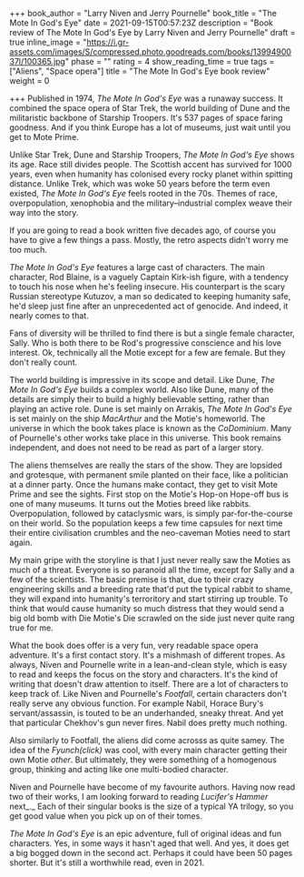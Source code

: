 +++
book_author = "Larry Niven and Jerry Pournelle"
book_title = "The Mote In God's Eye"
date = 2021-09-15T00:57:23Z
description = "Book review of The Mote In God's Eye by Larry Niven and Jerry Pournelle"
draft = true
inline_image = "https://i.gr-assets.com/images/S/compressed.photo.goodreads.com/books/1399490037l/100365.jpg"
phase = ""
rating = 4
show_reading_time = true
tags = ["Aliens", "Space opera"]
title = "The Mote In God's Eye book review"
weight = 0

+++
Published in 1974, _The Mote In God's Eye_ was a runaway success. It combined the space opera of Star Trek, the world building of Dune and the militaristic backbone of Starship Troopers. It's 537 pages of space faring goodness. And if you think Europe has a lot of museums, just wait until you get to Mote Prime.

Unlike Star Trek, Dune and Starship Troopers, _The Mote In God's Eye_ shows its age. Race still divides people. The Scottish accent has survived for 1000 years, even when humanity has colonised every rocky planet within spitting distance. Unlike Trek, which was woke 50 years before the term even existed, _The Mote In God's Eye_ feels rooted in the 70s. Themes of race, overpopulation, xenophobia and the military–industrial complex weave their way into the story.

If you are going to read a book written five decades ago, of course you have to give a few things a pass. Mostly, the retro aspects didn't worry me too much.

_The Mote In God's Eye_ features a large cast of characters. The main character, Rod Blaine, is a vaguely Captain Kirk-ish figure, with a tendency to touch his nose when he's feeling insecure. His counterpart is the scary Russian stereotype Kutuzov, a man so dedicated to keeping humanity safe, he'd sleep just fine after an unprecedented act of genocide. And indeed, it nearly comes to that.

Fans of diversity will be thrilled to find there is but a single female character, Sally. Who is both there to be Rod's progressive conscience and his love interest. Ok, technically all the Motie except for a few are female. But they don't really count.

The world building is impressive in its scope and detail. Like Dune, _The Mote In God's Eye_ builds a complex world. Also like Dune, many of the details are simply their to build a highly believable setting, rather than playing an active role. Dune is set mainly on Arrakis, _The Mote In God's Eye_ is set mainly on the ship _MacArthur_ and the Motie's homeworld. The universe in which the book takes place is known as the _CoDominium_. Many of Pournelle's other works take place in this universe. This book remains independent, and does not need to be read as part of a larger story.

The aliens themselves are really the stars of the show. They are lopsided and grotesque, with permanent smile planted on their face, like a politician at a dinner party. Once the humans make contact, they get to visit Mote Prime and see the sights. First stop on the Motie's Hop-on Hope-off bus is one of many museums. It turns out the Moties breed like rabbits. Overpopulation, followed by cataclysmic wars, is simply par-for-the-course on their world. So the population keeps a few time capsules for next time their entire civilisation crumbles and the neo-caveman Moties need to start again.

My main gripe with the storyline is that I just never really saw the Moties as much of a threat. Everyone is so paranoid all the time, except for Sally and a few of the scientists. The basic premise is that, due to their crazy engineering skills and a breeding rate that'd put the typical rabbit to shame, they will expand into humanity's terroritory and start stirring up trouble. To think that would cause humanity so much distress that they would send a big old bomb with Die Motie's Die scrawled on the side just never quite rang true for me.

What the book does offer is a very fun, very readable space opera adventure. It's a first contact story. It's a mishmash of different tropes. As always, Niven and Pournelle write in a lean-and-clean style, which is easy to read and keeps the focus on the story and characters. It's the kind of writing that doesn't draw attention to itself. There are a lot of characters to keep track of. Like Niven and Pournelle's _Footfall_, certain characters don't really serve any obvious function. For example Nabil, Horace Bury's servant/assassin, is touted to be an underhanded, sneaky threat. And yet that particular Chekhov's gun never fires. Nabil does pretty much nothing.

Also similarly to Footfall, the aliens did come acrosss as quite samey. The idea of the _Fyunch(click)_ was cool, with every main character getting their own Motie _other_. But ultimately, they were something of a homogenous group, thinking and acting like one multi-bodied character. 

Niven and Pournelle have become of my favourite authors. Having now read two of their works, I am looking forward to reading _Lucifer's Hammer_ next_._ Each of their singular books is the size of a typical YA trilogy, so you get good value when you pick up on of their tomes. 

_The Mote In God's Eye_ is an epic adventure, full of original ideas and fun characters. Yes, in some ways it hasn't aged that well. And yes, it does get a big bogged down in the second act. Perhaps it could have been 50 pages shorter. But it's still a worthwhile read, even in 2021. 
